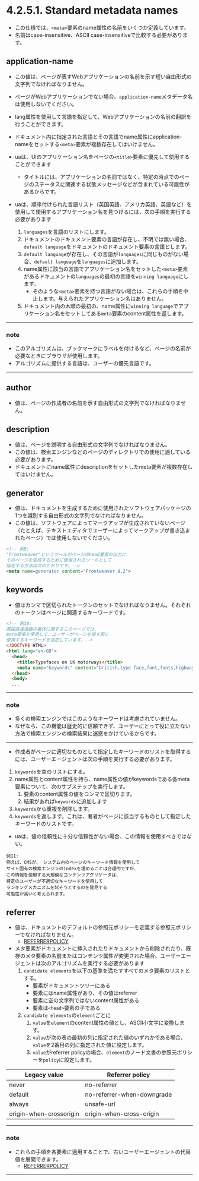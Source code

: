# 4.2.5.1. Standard metadata names

- この仕様では、`<meta>`要素のname属性の名前をいくつか定義しています。
- 名前はcase-insensitive、ASCII case-insensitiveで比較する必要があります。

## application-name

- この値は、ページが表すWebアプリケーションの名前を示す短い自由形式の文字列でなければなりません。
- ページがWebアプリケーションでない場合、`application-name`メタデータ名は使用しないでください。
- lang属性を使用して言語を指定して、Webアプリケーションの名前の翻訳を行うことができます。

- ドキュメント内に指定された言語とその言語でname属性にapplication-nameをセットする`<meta>`要素が複数存在してはいけません。

- uaは、UIのアプリケーション名をページの`<title>`要素に優先して使用することができます
    - タイトルには、アプリケーションの名前ではなく、特定の時点でのページのステータスに関連する状態メッセージなどが含まれている可能性があるからです。

- uaは、順序付けられた言語リスト（英国英語、アメリカ英語、英語など）を使用して使用するアプリケーション名を見つけるには、次の手順を実行する必要があります
    1. `languages`を言語のリストにします。
    2. ドキュメントのドキュメント要素の言語が存在し、不明では無い場合、`default language`をドキュメントのドキュメント要素の言語とします。
    3. `default language`が存在し、その言語が`languages`に同じものがない場合、`default language`を`languages`に追加します。
    4. name属性に該当の言語でアプリケーション名をセットした`<meta>`要素があるドキュメントの`languages`の最初の言語を`winning language`にします。
        - そのような`<meta>`要素を持つ言語がない場合は、これらの手順を中止します。与えられたアプリケーション名はありません。
    5. ドキュメント内の木順の最初の、name属性に`winning language`でアプリケーション名をセットしてある`meta`要素のcontent属性を返します。

***
### note
- このアルゴリズムは、ブックマークにラベルを付けるなど、ページの名前が必要なときにブラウザが使用します。
- アルゴリズムに提供する言語は、ユーザーの優先言語です。
***

## author
- 値は、ページの作成者の名前を示す自由形式の文字列でなければなりません。

## description
- 値は、ページを説明する自由形式の文字列でなければなりません。
- この値は、検索エンジンなどのページのディレクトリでの使用に適している必要があります。
- ドキュメントにname属性にdescriptionをセットしたmeta要素が複数存在してはいけません。

## generator
- 値は、ドキュメントを生成するために使用されたソフトウェアパッケージの1つを識別する自由形式の文字列でなければなりません。
- この値は、ソフトウェアによってマークアップが生成されていないページ（たとえば、テキストエディタでユーザーによってマークアップが書き込まれたページ）では使用しないでください。

```html
<!-- 例9:
"Frontweaver"というツールがページのhead要素の出力に
そのページを生成するために使用されるツールとして
指定する方法は次のとおりです。-->
<meta name=generator content="Frontweaver 8.2">
```

## keywords
- 値はカンマで区切られたトークンのセットでなければなりません。それぞれのトークンはページに関連するキーワードです。

```html
<!-- 例10:
英国高速道路の書体に関するこのページでは、
meta要素を使用して、ユーザーがページを探す際に
使用するキーワードを指定しています。-->
<!DOCTYPE HTML>
<html lang="en-GB">
  <head>
    <title>Typefaces on UK motorways</title>
    <meta name="keywords" content="british,type face,font,fonts,highway,highways">
  </head>
  <body>
  ...
```

***
### note
- 多くの検索エンジンではこのようなキーワードは考慮されていません。
- なぜなら、この機能は歴史的に信頼できず、ユーザーにとって役に立たない方法で検索エンジンの検索結果に迷惑をかけているからです。
***

- 作成者がページに適切なものとして指定したキーワードのリストを取得するには、ユーザーエージェントは次の手順を実行する必要があります。

1. `keywords`を空のリストにする。
2. name属性とcontent属性を持ち、name属性の値がkeywordsである各meta要素について、次のサブステップを実行します。
    1. 要素のcontent属性の値をコンマで区切ります。
    2. 結果があれば`keywords`に追加します
3. `keywords`から重複を削除します。
4. `keywords`を返します。これは、著者がページに該当するものとして指定したキーワードのリストです。

- uaは、値の信頼性に十分な信頼性がない場合、この情報を使用すべきではない。


```
例11:
例えば、CMSが、 システム内のページのキーワード情報を使用して
サイト固有の検索エンジンのindexを埋めることは合理的ですが、
この情報を使用する大規模なコンテンツアグリゲータは、
特定のユーザーが不適切なキーワードを使用して
ランキングメカニズムを試そうとするのを発見する
可能性が高いと考えられます。
```


## referrer

- 値は、ドキュメントのデフォルトの参照元ポリシーを定義する参照元ポリシーでなければなりません。
    - [REFERRERPOLICY](https://www.w3.org/TR/html/references.html#biblio-referrerpolicy)
- メタ要素がドキュメントに挿入されたりドキュメントから削除されたり、既存のメタ要素の名前またはコンテンツ属性が変更された場合、ユーザーエージェントは次のアルゴリズムを実行する必要があります
    1. `candidate elements`を以下の基準を満たすすべてのメタ要素のリストとする。
        - 要素がドキュメントツリーにある
        - 要素にはname属性があり、その値はreferrer
        - 要素に空の文字列ではないcontent属性がある
        - 要素は`<head>`要素の子である
    2. `candidate elements`の`element`ごとに
        1. `value`を`element`のcontent属性の値とし、ASCII小文字に変換します。
        2. `value`が次の表の最初の列に指定された値のいずれかである場合、`value`を2番目の列に指定された値に設定します。
        3. `value`がreferrer policyの場合、`element`のノード文書の参照元ポリシーを`policy`に設定します。

| Legacy value  | Referrer policy  |
|---|---|
| never  | no-referrer  |
| default  | no-referrer-when-downgrade  |
| always  | unsafe-url  |
| origin-when-crossorigin  | origin-when-cross-origin  |

***
### note
- これらの手順を各要素に適用することで、古いユーザーエージェントの代替値を展開できます。
    -  [REFERRERPOLICY](https://www.w3.org/TR/html/references.html#biblio-referrerpolicy)
***

